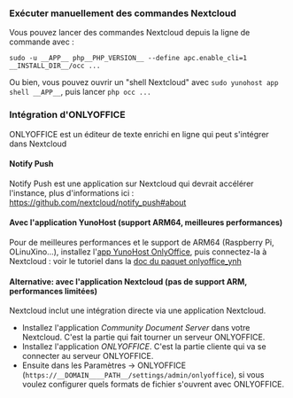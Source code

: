 ### Exécuter manuellement des commandes Nextcloud

Vous pouvez lancer des commandes Nextcloud depuis la ligne de commande avec :

```
sudo -u __APP__ php__PHP_VERSION__ --define apc.enable_cli=1 __INSTALL_DIR__/occ ...
```

Ou bien, vous pouvez ouvrir un "shell Nextcloud" avec `sudo yunohost app shell __APP__`, puis lancer `php occ ...`

### Intégration d'ONLYOFFICE

ONLYOFFICE est un éditeur de texte enrichi en ligne qui peut s'intégrer dans Nextcloud

#### Notify Push

Notify Push est une application sur Nextcloud qui devrait accélérer l'instance, plus d'informations ici : https://github.com/nextcloud/notify_push#about

#### Avec l'application YunoHost (support ARM64, meilleures performances)

Pour de meilleures performances et le support de ARM64 (Raspberry Pi, OLinuXino...), installez l'[app YunoHost OnlyOffice](https://apps.yunohost.org/app/onlyoffice), puis connectez-la à Nextcloud : voir le tutoriel dans la [doc du paquet onlyoffice_ynh](https://github.com/YunoHost-Apps/onlyoffice_ynh/blob/master/README_fr.md#configuration-de-onlyoffice-server)

#### Alternative: avec l'application Nextcloud (pas de support ARM, performances limitées)

Nextcloud inclut une intégration directe via une application Nextcloud.
- Installez l'application *Community Document Server* dans votre Nextcloud. C'est la partie qui fait tourner un serveur ONLYOFFICE.
- Installez l'application *ONLYOFFICE*. C'est la partie cliente qui va se connecter au serveur ONLYOFFICE.
- Ensuite dans les Paramètres -> ONLYOFFICE (`https://__DOMAIN____PATH__/settings/admin/onlyoffice`), si vous voulez configurer quels formats de fichier s'ouvrent avec ONLYOFFICE.
